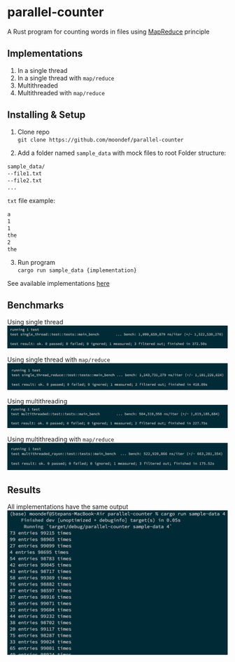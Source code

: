 # parallel-counter
A Rust program for counting words in files using [MapReduce](https://en.wikipedia.org/wiki/MapReduce) principle

## Implementations
1. In a single thread
2. In a single thread with `map/reduce`
3. Multithreaded
4. Multithreaded with `map/reduce`

## Installing & Setup
1. Clone repo\
`git clone https://github.com/moondef/parallel-counter`

2. Add a folder named `sample_data` with mock files to root
Folder structure:
```
sample_data/
--file1.txt
--file2.txt
... 
```

`txt` file example:
```
a
1
1
the
2
the
```

3. Run program\
`cargo run sample_data {implementation}`

See available implementations [here](#implementations)


## Benchmarks
Using single thread
![single_thread](./images/single_thread.png)

Using single thread with `map/reduce`
![single_thread_reduce](./images/single_thread_reduce.png)

Using multithreading
![multithreaded](./images/multithreaded.png)

Using multithreading with `map/reduce`
![multithreaded_rayon](./images/multithreaded_rayon.png)

## Results
All implementations have the same output
![result](./images/result.png)
